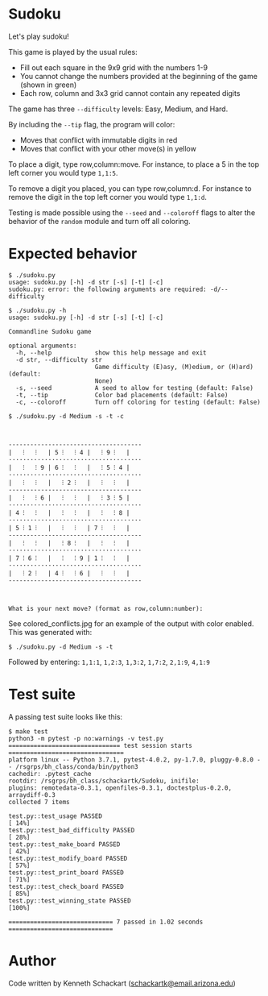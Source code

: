 # Sudoku

Let's play sudoku!

This game is played by the usual rules:
 * Fill out each square in the 9x9 grid with the numbers 1-9
 * You cannot change the numbers provided at the beginning of the game (shown in green)
 * Each row, column and 3x3 grid cannot contain any repeated digits

The game has three `--difficulty` levels: Easy, Medium, and Hard.

By including the `--tip` flag, the program will color:
 * Moves that conflict with immutable digits in red
 * Moves that conflict with your other move(s) in yellow
  
To place a digit, type row,column:move. For instance, to place a 5 in the top left corner you would type `1,1:5`.

To remove a digit you placed, you can type row,column:d. For instance to remove the digit in the top left corner you would type `1,1:d`.

Testing is made possible using the `--seed` and `--coloroff` flags to alter the behavior of the `random` module and turn off all coloring.

# Expected behavior

```
$ ./sudoku.py
usage: sudoku.py [-h] -d str [-s] [-t] [-c]
sudoku.py: error: the following arguments are required: -d/--difficulty

$ ./sudoku.py -h
usage: sudoku.py [-h] -d str [-s] [-t] [-c]

Commandline Sudoku game

optional arguments:
  -h, --help            show this help message and exit
  -d str, --difficulty str
                        Game difficulty (E)asy, (M)edium, or (H)ard) (default:
                        None)
  -s, --seed            A seed to allow for testing (default: False)
  -t, --tip             Color bad placements (default: False)
  -c, --coloroff        Turn off coloring for testing (default: False)
  
$ ./sudoku.py -d Medium -s -t -c



-------------------------------------
|   ⁝   ⁝   | 5 ⁝   ⁝ 4 |   ⁝ 9 ⁝   |
·····································
|   ⁝   ⁝ 9 | 6 ⁝   ⁝   |   ⁝ 5 ⁝ 4 |
·····································
|   ⁝   ⁝   |   ⁝ 2 ⁝   |   ⁝   ⁝   |
-------------------------------------
|   ⁝   ⁝ 6 |   ⁝   ⁝   |   ⁝ 3 ⁝ 5 |
·····································
| 4 ⁝   ⁝   |   ⁝   ⁝   |   ⁝   ⁝ 8 |
·····································
| 5 ⁝ 1 ⁝   |   ⁝   ⁝   | 7 ⁝   ⁝   |
-------------------------------------
|   ⁝   ⁝   |   ⁝ 8 ⁝   |   ⁝   ⁝   |
·····································
| 7 ⁝ 6 ⁝   |   ⁝   ⁝ 9 | 1 ⁝   ⁝   |
·····································
|   ⁝ 2 ⁝   | 4 ⁝   ⁝ 6 |   ⁝   ⁝   |
-------------------------------------



What is your next move? (format as row,column:number):
```
See colored_conflicts.jpg for an example of the output with color enabled. This was generated with:

`$ ./sudoku.py -d Medium -s -t`

Followed by entering: `1,1:1`, `1,2:3`, `1,3:2`, `1,7:2`, `2,1:9`, `4,1:9`

# Test suite
A passing test suite looks like this:
```
$ make test
python3 -m pytest -p no:warnings -v test.py
=============================== test session starts ================================
platform linux -- Python 3.7.1, pytest-4.0.2, py-1.7.0, pluggy-0.8.0 -- /rsgrps/bh_class/conda/bin/python3
cachedir: .pytest_cache
rootdir: /rsgrps/bh_class/schackartk/Sudoku, inifile:
plugins: remotedata-0.3.1, openfiles-0.3.1, doctestplus-0.2.0, arraydiff-0.3
collected 7 items

test.py::test_usage PASSED                                                   [ 14%]
test.py::test_bad_difficulty PASSED                                          [ 28%]
test.py::test_make_board PASSED                                              [ 42%]
test.py::test_modify_board PASSED                                            [ 57%]
test.py::test_print_board PASSED                                             [ 71%]
test.py::test_check_board PASSED                                             [ 85%]
test.py::test_winning_state PASSED                                           [100%]

============================= 7 passed in 1.02 seconds =============================
```
  
# Author
Code written by Kenneth Schackart (schackartk@email.arizona.edu)
